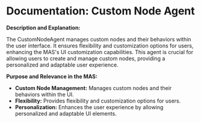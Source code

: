 # Documentation: Custom Node Agent

**Description and Explanation:**

The CustomNodeAgent manages custom nodes and their behaviors within the user interface. It ensures flexibility and customization options for users, enhancing the MAS's UI customization capabilities. This agent is crucial for allowing users to create and manage custom nodes, providing a personalized and adaptable user experience.

**Purpose and Relevance in the MAS:**

- **Custom Node Management:** Manages custom nodes and their behaviors within the UI.
- **Flexibility:** Provides flexibility and customization options for users.
- **Personalization:** Enhances the user experience by allowing personalized and adaptable UI elements.